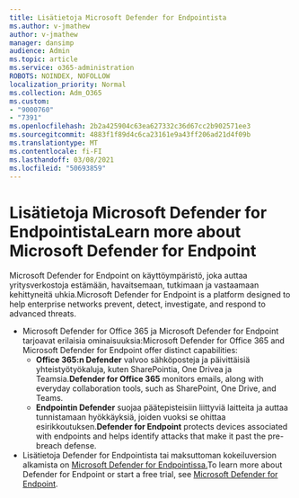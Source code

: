 ```yaml
---
title: Lisätietoja Microsoft Defender for Endpointista
ms.author: v-jmathew
author: v-jmathew
manager: dansimp
audience: Admin
ms.topic: article
ms.service: o365-administration
ROBOTS: NOINDEX, NOFOLLOW
localization_priority: Normal
ms.collection: Adm_O365
ms.custom:
- "9000760"
- "7391"
ms.openlocfilehash: 2b2a425904c63ea627332c36d67cc2b902571ee3
ms.sourcegitcommit: 4883f1f89d4c6ca23161e9a43ff206ad21d4f09b
ms.translationtype: MT
ms.contentlocale: fi-FI
ms.lasthandoff: 03/08/2021
ms.locfileid: "50693859"
---
```

# <a name="learn-more-about-microsoft-defender-for-endpoint"></a><span data-ttu-id="87e05-102">Lisätietoja Microsoft Defender for Endpointista</span><span class="sxs-lookup"><span data-stu-id="87e05-102">Learn more about Microsoft Defender for Endpoint</span></span>

<span data-ttu-id="87e05-103">Microsoft Defender for Endpoint on käyttöympäristö, joka auttaa yritysverkostoja estämään, havaitsemaan, tutkimaan ja vastaamaan kehittyneitä uhkia.</span><span class="sxs-lookup"><span data-stu-id="87e05-103">Microsoft Defender for Endpoint is a platform designed to help enterprise networks prevent, detect, investigate, and respond to advanced threats.</span></span>

- <span data-ttu-id="87e05-104">Microsoft Defender for Office 365 ja Microsoft Defender for Endpoint tarjoavat erilaisia ominaisuuksia:</span><span class="sxs-lookup"><span data-stu-id="87e05-104">Microsoft Defender for Office 365 and Microsoft Defender for Endpoint offer distinct capabilities:</span></span>
  - <span data-ttu-id="87e05-105">**Office 365:n Defender** valvoo sähköposteja ja päivittäisiä yhteistyötyökaluja, kuten SharePointia, One Drivea ja Teamsia.</span><span class="sxs-lookup"><span data-stu-id="87e05-105">**Defender for Office 365** monitors emails, along with everyday collaboration tools, such as SharePoint, One Drive, and Teams.</span></span>
  - <span data-ttu-id="87e05-106">**Endpointin Defender** suojaa päätepisteisiin liittyviä laitteita ja auttaa tunnistamaan hyökkäyksiä, joiden vuoksi se ohittaa esirikkoutuksen.</span><span class="sxs-lookup"><span data-stu-id="87e05-106">**Defender for Endpoint** protects devices associated with endpoints and helps identify attacks that make it past the pre-breach defense.</span></span>
- <span data-ttu-id="87e05-107">Lisätietoja Defender for Endpointista tai maksuttoman kokeiluversion alkamista on [Microsoft Defender for Endpointissa.](https://go.microsoft.com/fwlink/?linkid=2094113)</span><span class="sxs-lookup"><span data-stu-id="87e05-107">To learn more about Defender for Endpoint or start a free trial, see [Microsoft Defender for Endpoint](https://go.microsoft.com/fwlink/?linkid=2094113).</span></span>
